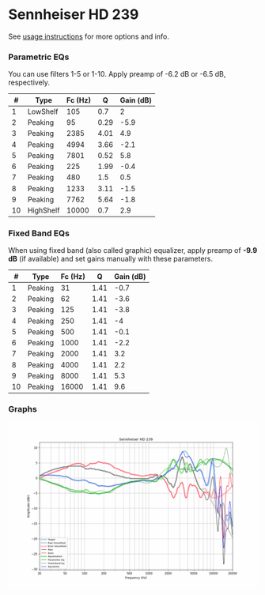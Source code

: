 # Sennheiser HD 239
See [usage instructions](https://github.com/jaakkopasanen/AutoEq#usage) for more options and info.

### Parametric EQs
You can use filters 1-5 or 1-10. Apply preamp of -6.2 dB or -6.5 dB, respectively.

|   # | Type      |   Fc (Hz) |    Q |   Gain (dB) |
|-----|-----------|-----------|------|-------------|
|   1 | LowShelf  |       105 | 0.7  |         2   |
|   2 | Peaking   |        95 | 0.29 |        -5.9 |
|   3 | Peaking   |      2385 | 4.01 |         4.9 |
|   4 | Peaking   |      4994 | 3.66 |        -2.1 |
|   5 | Peaking   |      7801 | 0.52 |         5.8 |
|   6 | Peaking   |       225 | 1.99 |        -0.4 |
|   7 | Peaking   |       480 | 1.5  |         0.5 |
|   8 | Peaking   |      1233 | 3.11 |        -1.5 |
|   9 | Peaking   |      7762 | 5.64 |        -1.8 |
|  10 | HighShelf |     10000 | 0.7  |         2.9 |

### Fixed Band EQs
When using fixed band (also called graphic) equalizer, apply preamp of **-9.9 dB** (if available) and set gains manually with these parameters.

|   # | Type    |   Fc (Hz) |    Q |   Gain (dB) |
|-----|---------|-----------|------|-------------|
|   1 | Peaking |        31 | 1.41 |        -0.7 |
|   2 | Peaking |        62 | 1.41 |        -3.6 |
|   3 | Peaking |       125 | 1.41 |        -3.8 |
|   4 | Peaking |       250 | 1.41 |        -4   |
|   5 | Peaking |       500 | 1.41 |        -0.1 |
|   6 | Peaking |      1000 | 1.41 |        -2.2 |
|   7 | Peaking |      2000 | 1.41 |         3.2 |
|   8 | Peaking |      4000 | 1.41 |         2.2 |
|   9 | Peaking |      8000 | 1.41 |         5.3 |
|  10 | Peaking |     16000 | 1.41 |         9.6 |

### Graphs
![](./Sennheiser%20HD%20239.png)
